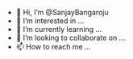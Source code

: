 - 👋 Hi, I’m @SanjayBangaroju
- 👀 I’m interested in ...
- 🌱 I’m currently learning ...
- 💞️ I’m looking to collaborate on ...
- 📫 How to reach me ...

<!---
SanjayBangaroju/SanjayBangaroju is a ✨ special ✨ repository because its `README.md` (this file) appears on your GitHub profile.
You can click the Preview link to take a look at your changes.
--->
